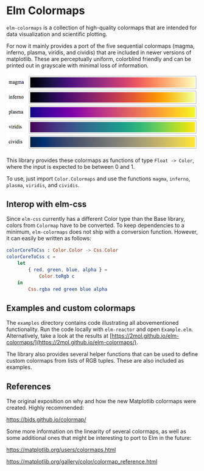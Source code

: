 # Elm Colormaps

`elm-colormaps` is a collection of high-quality colormaps that are intended for data visualization and scientific plotting.

For now it mainly provides a port of the five sequential colormaps (magma, inferno, plasma, viridis, and cividis) that are included in newer versions of matplotlib. These are perceptually uniform, colorblind friendly and can be printed out in grayscale with minimal loss of information.

![magma, inferno, plasma, viridis, and cividis](https://raw.githubusercontent.com/2mol/elm-colormaps/master/images/matplotlib.png)

This library provides these colormaps as functions of type `Float -> Color`, where the input is expected to be between 0 and 1.

To use, just import `Color.Colormaps` and use the functions `magma`, `inferno`, `plasma`, `viridis`, and `cividis`.

## Interop with elm-css

Since `elm-css` currently has a different Color type than the Base library, colors from `Colormap` have to be converted. To keep dependencies to a minimum, `elm-colormaps` does not ship with a conversion function. However, it can easily be written as follows:

```elm
colorCoreToCss : Color.Color -> Css.Color
colorCoreToCss c =
    let
        { red, green, blue, alpha } =
            Color.toRgb c
    in
        Css.rgba red green blue alpha
```

## Examples and custom colormaps

The `examples` directory contains code illustrating all abovementioned functionality. Run the code locally with `elm-reactor` and open `Example.elm`. Alternatively, take a look at the results at [https://2mol.github.io/elm-colormaps/](https://2mol.github.io/elm-colormaps/).

The library also provides several helper functions that can be used to define custom colormaps from lists of RGB tuples. These are also included as examples.

## References

The original exposition on why and how the new Matplotlib colormaps were created. Highly recommended:

https://bids.github.io/colormap/

Some more information on the linearity of several colormaps, as well as some additional ones that might be interesting to port to Elm in the future:

https://matplotlib.org/users/colormaps.html

https://matplotlib.org/gallery/color/colormap_reference.html
